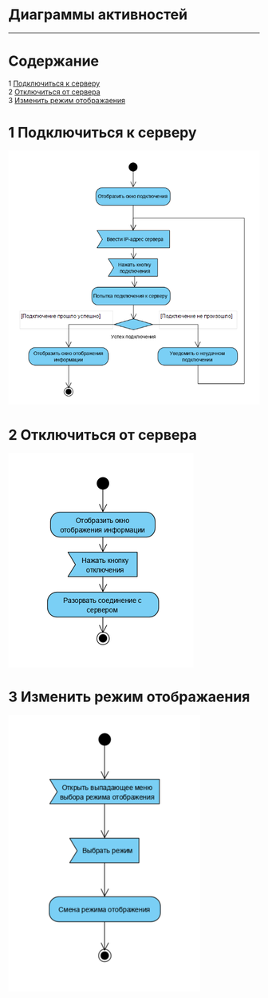 # Диаграммы активностей
---

# Содержание
1 [Подключиться к серверу](#connect)  
2 [Отключиться от сервера](#disconnect)  
3 [Изменить режим отображаения](#change_show_mode)

<a name="connect"/>

# 1 Подключиться к серверу
![Подключиться к серверу](../../../Images/System%20design/connect.png)

<a name="disconnect"/>

# 2 Отключиться от сервера
![Отключиться от сервера](../../../Images/System%20design/disconnect.png)

<a name="change_show_mode"/>

# 3 Изменить режим отображаения
![Изменить режим отображаения](../../../Images/System%20design/change_show_mode.png)
